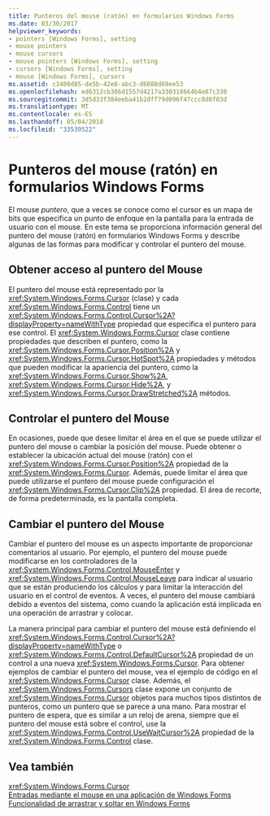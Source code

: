 ```yaml
---
title: Punteros del mouse (ratón) en formularios Windows Forms
ms.date: 03/30/2017
helpviewer_keywords:
- pointers [Windows Forms], setting
- mouse pointers
- mouse cursors
- mouse pointers [Windows Forms], setting
- cursors [Windows Forms], setting
- mouse [Windows Forms], cursors
ms.assetid: c3400d85-de5b-42e8-abc3-d6088d69ee53
ms.openlocfilehash: ed6312cb386d1557d4217a330318664b4e87c330
ms.sourcegitcommit: 3d5d33f384eeba41b2dff79d096f47ccc8d8f03d
ms.translationtype: MT
ms.contentlocale: es-ES
ms.lasthandoff: 05/04/2018
ms.locfileid: "33539522"
---
```

# <a name="mouse-pointers-in-windows-forms"></a>Punteros del mouse (ratón) en formularios Windows Forms
El mouse *puntero*, que a veces se conoce como el cursor es un mapa de bits que especifica un punto de enfoque en la pantalla para la entrada de usuario con el mouse. En este tema se proporciona información general del puntero del mouse (ratón) en formularios Windows Forms y describe algunas de las formas para modificar y controlar el puntero del mouse.  
  
## <a name="accessing-the-mouse-pointer"></a>Obtener acceso al puntero del Mouse  
 El puntero del mouse está representado por la <xref:System.Windows.Forms.Cursor> (clase) y cada <xref:System.Windows.Forms.Control> tiene un <xref:System.Windows.Forms.Control.Cursor%2A?displayProperty=nameWithType> propiedad que especifica el puntero para ese control. El <xref:System.Windows.Forms.Cursor> clase contiene propiedades que describen el puntero, como la <xref:System.Windows.Forms.Cursor.Position%2A> y <xref:System.Windows.Forms.Cursor.HotSpot%2A> propiedades y métodos que pueden modificar la apariencia del puntero, como la <xref:System.Windows.Forms.Cursor.Show%2A>, <xref:System.Windows.Forms.Cursor.Hide%2A>, y <xref:System.Windows.Forms.Cursor.DrawStretched%2A> métodos.  
  
## <a name="controlling-the-mouse-pointer"></a>Controlar el puntero del Mouse  
 En ocasiones, puede que desee limitar el área en el que se puede utilizar el puntero del mouse o cambiar la posición del mouse. Puede obtener o establecer la ubicación actual del mouse (ratón) con el <xref:System.Windows.Forms.Cursor.Position%2A> propiedad de la <xref:System.Windows.Forms.Cursor>. Además, puede limitar el área que puede utilizarse el puntero del mouse puede configuración el <xref:System.Windows.Forms.Cursor.Clip%2A> propiedad. El área de recorte, de forma predeterminada, es la pantalla completa.  
  
## <a name="changing-the-mouse-pointer"></a>Cambiar el puntero del Mouse  
 Cambiar el puntero del mouse es un aspecto importante de proporcionar comentarios al usuario. Por ejemplo, el puntero del mouse puede modificarse en los controladores de la <xref:System.Windows.Forms.Control.MouseEnter> y <xref:System.Windows.Forms.Control.MouseLeave> para indicar al usuario que se están produciendo los cálculos y para limitar la interacción del usuario en el control de eventos. A veces, el puntero del mouse cambiará debido a eventos del sistema, como cuando la aplicación está implicada en una operación de arrastrar y colocar.  
  
 La manera principal para cambiar el puntero del mouse está definiendo el <xref:System.Windows.Forms.Control.Cursor%2A?displayProperty=nameWithType> o <xref:System.Windows.Forms.Control.DefaultCursor%2A> propiedad de un control a una nueva <xref:System.Windows.Forms.Cursor>. Para obtener ejemplos de cambiar el puntero del mouse, vea el ejemplo de código en el <xref:System.Windows.Forms.Cursor> clase. Además, el <xref:System.Windows.Forms.Cursors> clase expone un conjunto de <xref:System.Windows.Forms.Cursor> objetos para muchos tipos distintos de punteros, como un puntero que se parece a una mano. Para mostrar el puntero de espera, que es similar a un reloj de arena, siempre que el puntero del mouse está sobre el control, use la <xref:System.Windows.Forms.Control.UseWaitCursor%2A> propiedad de la <xref:System.Windows.Forms.Control> clase.  
  
## <a name="see-also"></a>Vea también  
 <xref:System.Windows.Forms.Cursor>  
 [Entradas mediante el mouse en una aplicación de Windows Forms](../../../docs/framework/winforms/mouse-input-in-a-windows-forms-application.md)  
 [Funcionalidad de arrastrar y soltar en Windows Forms](../../../docs/framework/winforms/drag-and-drop-functionality-in-windows-forms.md)
